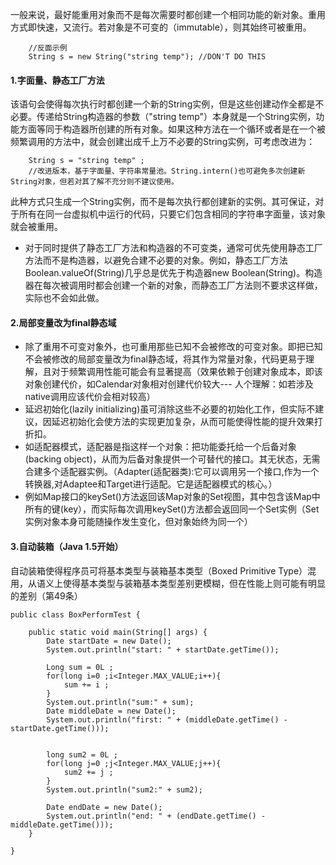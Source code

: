 一般来说，最好能重用对象而不是每次需要时都创建一个相同功能的新对象。重用方式即快速，又流行。若对象是不可变的（immutable），则其始终可被重用。
```language
	//反面示例
	String s = new String("string temp"); //DON'T DO THIS
```
#### 1.字面量、静态工厂方法
该语句会使得每次执行时都创建一个新的String实例，但是这些创建动作全都是不必要。传递给String构造器的参数（"string temp"）本身就是一个String实例，功能方面等同于构造器所创建的所有对象。如果这种方法在一个循环或者是在一个被频繁调用的方法中，就会创建出成千上万不必要的String实例，可考虑改进为：
```language
    String s = "string temp" ; 
    //改进版本，基于字面量、字符串常量池。String.intern()也可避免多次创建新String对象，但若对其了解不充分则不建议使用。
```
此种方式只生成一个String实例，而不是每次执行都创建新的实例。其可保证，对于所有在同一台虚拟机中运行的代码，只要它们包含相同的字符串字面量，该对象就会被重用。
- 对于同时提供了静态工厂方法和构造器的不可变类，通常可优先使用静态工厂方法而不是构造器，以避免合建不必要的对象。例如，静态工厂方法Boolean.valueOf(String)几乎总是优先于构造器new Boolean(String)。构造器在每次被调用时都会创建一个新的对象，而静态工厂方法则不要求这样做，实际也不会如此做。
#### 2.局部变量改为final静态域
- 除了重用不可变对象外，也可重用那些已知不会被修改的可变对象。即把已知不会被修改的局部变量改为final静态域，将其作为常量对象，代码更易于理解，且对于频繁调用性能可能会有显著提高（效果依赖于创建对象成本，即该对象创建代价，如Calendar对象相对创建代价较大--- 人个理解：如若涉及native调用应该代价会相对较高）
- 延迟初始化(lazily initializing)虽可消除这些不必要的初始化工作，但实际不建议，因延迟初始化会使方法的实现更加复杂，从而可能使得性能的提升效果打折扣。
- 如适配器模式，适配器是指这样一个对象：把功能委托给一个后备对象(backing object)，从而为后备对象提供一个可替代的接口。其无状态，无需合建多个适配器实例。（Adapter(适配器类):它可以调用另一个接口,作为一个转换器,对Adaptee和Target进行适配。它是适配器模式的核心。）
- 例如Map接口的keySet()方法返回该Map对象的Set视图，其中包含该Map中所有的键(key），而实际每次调用keySet()方法都会返回同一个Set实例（Set实例对象本身可能随操作发生变化，但对象始终为同一个）
#### 3.自动装箱（Java 1.5开始）
自动装箱使得程序员可将基本类型与装箱基本类型（Boxed Primitive Type）混用，从语义上使得基本类型与装箱基本类型差别更模糊，但在性能上则可能有明显的差别（第49条）
```language
public class BoxPerformTest {

	public static void main(String[] args) {
		Date startDate = new Date();
		System.out.println("start: " + startDate.getTime());
		
		Long sum = 0L ;
		for(long i=0 ;i<Integer.MAX_VALUE;i++){
			sum += i ;
		}
		System.out.println("sum:" + sum);
		Date middleDate = new Date();
		System.out.println("first: " + (middleDate.getTime() - startDate.getTime()));
		
		
		long sum2 = 0L ;
		for(long j=0 ;j<Integer.MAX_VALUE;j++){
			sum2 += j ;
		}
		System.out.println("sum2:" + sum2);
		
		Date endDate = new Date();
		System.out.println("end: " + (endDate.getTime() - middleDate.getTime()));
	}

}
```
